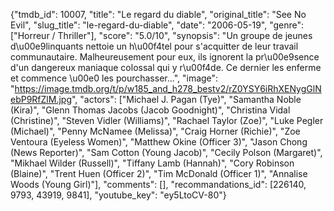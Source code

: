 {"tmdb_id": 10007, "title": "Le regard du diable", "original_title": "See No Evil", "slug_title": "le-regard-du-diable", "date": "2006-05-19", "genre": ["Horreur / Thriller"], "score": "5.0/10", "synopsis": "Un groupe de jeunes d\u00e9linquants nettoie un h\u00f4tel pour s'acquitter de leur travail communautaire. Malheureusement pour eux, ils ignorent la pr\u00e9sence d'un dangereux maniaque colossal qui y r\u00f4de. Ce dernier les enferme et commence \u00e0 les pourchasser...", "image": "https://image.tmdb.org/t/p/w185_and_h278_bestv2/rZ0YSY6iRhXENygGlNebP9RfZlM.jpg", "actors": ["Michael J. Pagan (Tye)", "Samantha Noble (Kira)", "Glenn Thomas Jacobs (Jacob Goodnight)", "Christina Vidal (Christine)", "Steven Vidler (Williams)", "Rachael Taylor (Zoe)", "Luke Pegler (Michael)", "Penny McNamee (Melissa)", "Craig Horner (Richie)", "Zoe Ventoura (Eyeless Women)", "Matthew Okine (Officer 3)", "Jason Chong (News Reporter)", "Sam Cotton (Young Jacob)", "Cecily Polson (Margaret)", "Mikhael Wilder (Russell)", "Tiffany Lamb (Hannah)", "Cory Robinson (Blaine)", "Trent Huen (Officer 2)", "Tim McDonald (Officer 1)", "Annalise Woods (Young Girl)"], "comments": [], "recommandations_id": [226140, 9793, 43919, 9841], "youtube_key": "ey5LtoCV-80"}